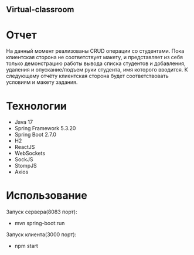 ## Virtual-classroom

# Отчет

На данный момент реализованы CRUD операции со студентами. Пока клиентская сторона не соответствует макету, и представляет из себя только демонстрацию работы вывода списка студентов и добавления, удаления и опускание/подъем руки студента, имя которого вводится. К следующему отчёту клиентская сторона будет соответствовать условиям и макету задания.

# Технологии

- Java 17
- Spring Framework 5.3.20
- Spring Boot 2.7.0
- H2
- ReactJS
- WebSockets
- SockJS
- StompJS
- Axios

# Использование

Запуск сервера(8083 порт):

- mvn spring-boot:run

Запуск клиента(3000 порт):

- npm start